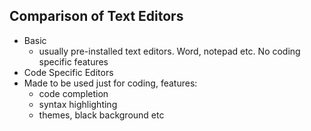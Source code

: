 ## Comparison of Text Editors ##
- Basic
  - usually pre-installed text editors. Word, notepad etc. No coding specific features
- Code Specific Editors
 - Made to be used just for coding, features:
   - code completion
   - syntax highlighting
   - themes, black background etc
